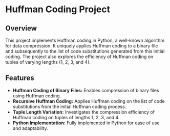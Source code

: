 # Huffman Coding Project

## Overview
This project implements Huffman coding in Python, a well-known algorithm for data compression. It uniquely applies Huffman coding to a binary file and subsequently to the list of code substitutions generated from this initial coding. The project also explores the efficiency of Huffman coding on tuples of varying lengths (1, 2, 3, and 4).

## Features
- **Huffman Coding of Binary Files:** Enables compression of binary files using Huffman coding.
- **Recursive Huffman Coding:** Applies Huffman coding on the list of code substitutions from the initial Huffman coding process.
- **Tuple Length Variation:** Investigates the compression efficiency of Huffman coding on tuples of lengths 1, 2, 3, and 4.
- **Python Implementation:** Fully implemented in Python for ease of use and adaptability.
